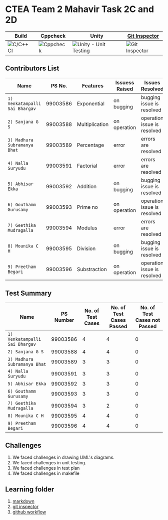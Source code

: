 # CTEA Team 2 Mahavir Task 2C and 2D

Build | Cppcheck | Unity | [Git Inspector](result.html)
------|----------|-------|--------------
![C/C++ CI](https://github.com/99003592/Team2-TaskCalculator/workflows/C/C++%20CI/badge.svg) | ![Cppcheck](https://github.com/99003592/Team2-TaskCalculator/workflows/Cppcheck/badge.svg) | ![Unity - Unit Testing](https://github.com/99003592/Team2-TaskCalculator/workflows/Unity%20-%20Unit%20Testing/badge.svg) | ![Git Inspector](https://github.com/99003592/Team2-TaskCalculator/workflows/Git%20Inspector/badge.svg)

## Contributors List

Name                           |   PS No.  |    Features    | Issuess Raised |      Issues Resolved         
-------------------------------|-----------|----------------|----------------|------------------------------
`1) Venkatampalli Sai Bhargav` | 99003586  | Exponential    | on bugging     | bugging issue is resolved    
`2) Sanjana G S`               | 99003588  | Multiplication | on operation   | operation issue is resolved  
`3) Madhura Subramanya Bhat`   | 99003589  | Percentage     | error          | errors are resolved          
`4) Nalla Suryudu`             | 99003591  | Factorial      | error          | errors are resolved          
`5) Abhisar Ekka`              | 99003592  | Addition       | on bugging     | bugging issue is resolved    
`6) Gouthamm Gurusamy`         | 99003593  | Prime no       | on operation   | operation issue is resolved  
`7) Geethika Mudragalla`       | 99003594  | Modulus        | error          | errors are resolved          
`8) Mounika C H`               | 99003595  | Division       | on bugging     | bugging issue is resolved    
`9) Preetham Begari`           | 99003596  | Substraction   | on operation   | operation issue is resolved  

## Test Summary

Name | PS Number | No. of Test Cases | No. of Test Cases Passed | No. of Test Cases not Passed 
-----|-----------|-------------------|--------------------------|------------------------------
`1) Venkatampalli Sai Bhargav` | 99003586  | 4  | 4  | 0
`2) Sanjana G S`               | 99003588  | 4  | 4  | 0
`3) Madhura Subramanya Bhat`   | 99003589  | 3  | 3  | 0
`4) Nalla Suryudu`             | 99003591  | 3  | 3  | 0
`5) Abhisar Ekka`              | 99003592  | 3  | 3  | 0
`6) Gouthamm Gurusamy`         | 99003593  | 3  | 3  | 0
`7) Geethika Mudragalla`       | 99003594  | 3  | 2  | 0
`8) Mounika C H`               | 99003595  | 4  | 4  | 0
`9) Preetham Begari`           | 99003596  | 4  | 4  | 0

## Challenges

1. We faced challenges in drawing UML's diagrams.
2. We faced challenges in unit testing.
3. We faced challenges in test plan
4. We faced challenges in makefile

## Learning folder
1. [markdown](https://github.com/adam-p/markdown-here/wiki/Markdown-Cheatsheet)
2. [git inspector](https://github.com/ejwa/gitinspector.git)
3. [github workflow](https://docs.github.com/en/actions/learn-github-action)
